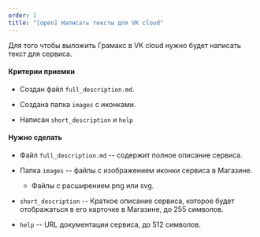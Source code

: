 ```yaml
---
order: 1
title: "[open] Написать тексты для VK cloud"
---
```


Для того чтобы выложить Грамакс в VK cloud нужно будет написать текст для сервиса.

#### Критерии приемки

-  Создан файл `full_description.md`.

-  Создана папка `images` с иконками.

-  Написан `short_description` и `help`

#### Нужно сделать

-  Файл `full_description.md` -- содержит полное описание сервиса.

-  Папка `images` -- файлы с изображением иконки сервиса в Магазине.

   -  Файлы с расширением png или svg.

-  `short_description` -- Краткое описание сервиса, которое будет отображаться в его карточке в Магазине, до 255 символов.

-  `help` -- URL документации сервиса, до 512 символов.